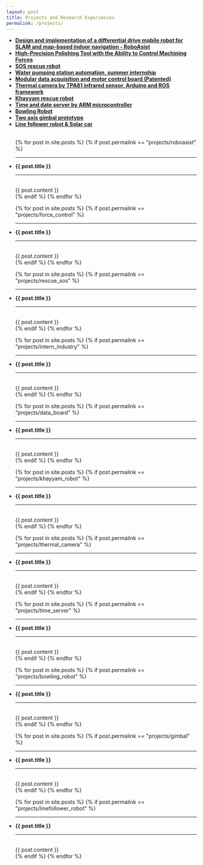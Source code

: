 ```yaml
---
layout: post
title: Projects and Research Experiences
permalink: /projects/
---
```

<ul>

  <li><strong><a href="#roboasist">Design and implementation of a differential drive mobile robot for SLAM and map-based indoor navigation - RoboAsist</a></strong></li>
  <li><strong><a href="#force_control">High-Precision Polishing Tool with the Ability to Control Machining Forces</a></strong></li>
  <li><strong><a href="#rescue_sos">SOS rescue robot</a></strong></li>
  <li><strong><a href="#intern_industry">Water pumping station automation, summer internship</a></strong></li>
  <li><strong><a href="#data_board">Modular data acquisition and motor control board (Patented)</a></strong></li>
  <li><strong><a href="#thermal_camera">Thermal camera by TPA81 infrared sensor, Arduino and ROS framework</a></strong></li>
  <li><strong><a href="#khayyam_robot">Khayyam rescue robot</a></strong></li>
  <li><strong><a href="#time_server">Time and date server by ARM microcontroller</a></strong></li>
  <li><strong><a href="#bowling">Bowling Robot</a></strong></li>
  <li><strong><a href="#gimbal">Two axis gimbal prototype</a></strong></li>
  <li><strong><a href="#linefollower">Line follower robot & Solar car</a></strong></li>

  <br>
</ul>

<ul>
  {% for post in site.posts %}
    {% if post.permalink == "projects/roboasist" %}
      <li>
        <hr> <strong id="roboasist"> {{ post.title }} </strong> <hr>
        <br>
        {{ post.content }}
        <br>
      </li>
    {% endif %}
  {% endfor %}

  {% for post in site.posts %}
    {% if post.permalink == "projects/force_control" %}
      <li>
        <hr> <strong id="force_control">{{ post.title }} </strong> <hr>
        <br>
        {{ post.content }}
        <br>
      </li>
    {% endif %}
  {% endfor %}

  {% for post in site.posts %}
    {% if post.permalink == "projects/rescue_sos" %}
      <li>
        <hr> <strong id="rescue_sos">{{ post.title }} </strong> <hr>
        <br>
        {{ post.content }}
        <br>
      </li>
    {% endif %}
  {% endfor %}

  {% for post in site.posts %}
    {% if post.permalink == "projects/intern_industry" %}
      <li>
        <hr> <strong id="intern_industry">{{ post.title }} </strong> <hr>
        <br>
        {{ post.content }}
        <br>
      </li>
    {% endif %}
  {% endfor %}

  {% for post in site.posts %}
    {% if post.permalink == "projects/data_board" %}
      <li>
        <hr> <strong id="data_board">{{ post.title }} </strong> <hr>
        <br>
        {{ post.content }}
        <br>
      </li>
    {% endif %}
  {% endfor %}

  {% for post in site.posts %}
    {% if post.permalink == "projects/khayyam_robot" %}
      <li>
        <hr> <strong id="khayyam_robot">{{ post.title }} </strong> <hr>
        <br>
        {{ post.content }}
        <br>
      </li>
    {% endif %}
  {% endfor %}

  {% for post in site.posts %}
    {% if post.permalink == "projects/thermal_camera" %}
      <li>
        <hr> <strong id="thermal_camera">{{ post.title }} </strong> <hr>
        <br>
        {{ post.content }}
        <br>
      </li>
    {% endif %}
  {% endfor %}

  {% for post in site.posts %}
    {% if post.permalink == "projects/time_server" %}
      <li>
        <hr> <strong id="time_server">{{ post.title }} </strong> <hr>
        <br>
        {{ post.content }}
        <br>
      </li>
    {% endif %}
  {% endfor %}

  {% for post in site.posts %}
    {% if post.permalink == "projects/bowling_robot" %}
      <li>
        <hr> <strong id="bowling">{{ post.title }} </strong> <hr>
        <br>
        {{ post.content }}
        <br>
      </li>
    {% endif %}
  {% endfor %}

  {% for post in site.posts %}
    {% if post.permalink == "projects/gimbal" %}
      <li>
        <hr> <strong id="gimbal">{{ post.title }} </strong> <hr>
        <br>
        {{ post.content }}
        <br>
      </li>
    {% endif %}
  {% endfor %}

  {% for post in site.posts %}
    {% if post.permalink == "projects/linefollower_robot" %}
      <li>
        <hr> <strong id="linefollower">{{ post.title }} </strong> <hr>
        <br>
        {{ post.content }}
        <br>
      </li>
    {% endif %}
  {% endfor %}

</ul>

